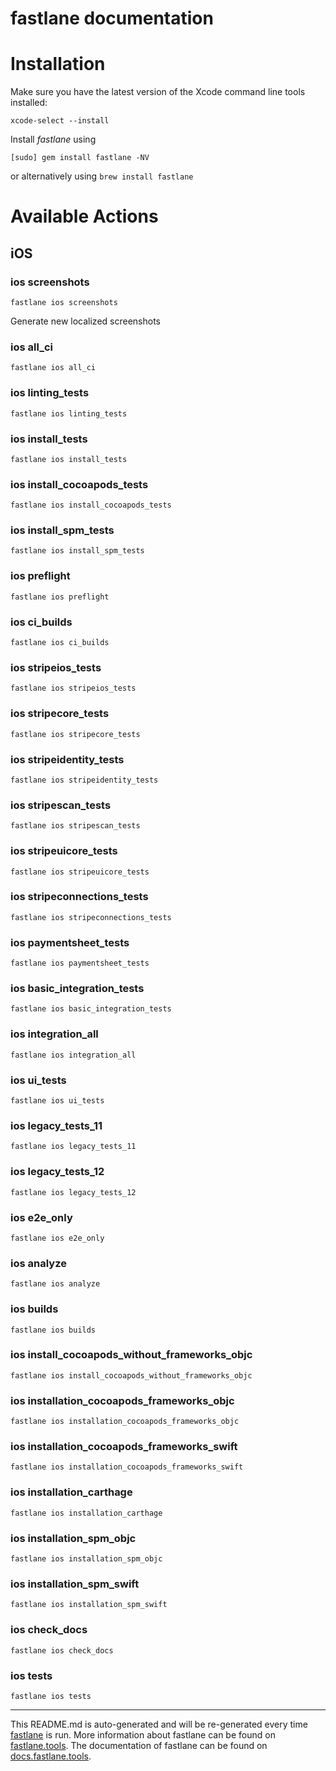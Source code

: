fastlane documentation
================
# Installation

Make sure you have the latest version of the Xcode command line tools installed:

```
xcode-select --install
```

Install _fastlane_ using
```
[sudo] gem install fastlane -NV
```
or alternatively using `brew install fastlane`

# Available Actions
## iOS
### ios screenshots
```
fastlane ios screenshots
```
Generate new localized screenshots
### ios all_ci
```
fastlane ios all_ci
```

### ios linting_tests
```
fastlane ios linting_tests
```

### ios install_tests
```
fastlane ios install_tests
```

### ios install_cocoapods_tests
```
fastlane ios install_cocoapods_tests
```

### ios install_spm_tests
```
fastlane ios install_spm_tests
```

### ios preflight
```
fastlane ios preflight
```

### ios ci_builds
```
fastlane ios ci_builds
```

### ios stripeios_tests
```
fastlane ios stripeios_tests
```

### ios stripecore_tests
```
fastlane ios stripecore_tests
```

### ios stripeidentity_tests
```
fastlane ios stripeidentity_tests
```

### ios stripescan_tests
```
fastlane ios stripescan_tests
```

### ios stripeuicore_tests
```
fastlane ios stripeuicore_tests
```

### ios stripeconnections_tests
```
fastlane ios stripeconnections_tests
```

### ios paymentsheet_tests
```
fastlane ios paymentsheet_tests
```

### ios basic_integration_tests
```
fastlane ios basic_integration_tests
```

### ios integration_all
```
fastlane ios integration_all
```

### ios ui_tests
```
fastlane ios ui_tests
```

### ios legacy_tests_11
```
fastlane ios legacy_tests_11
```

### ios legacy_tests_12
```
fastlane ios legacy_tests_12
```

### ios e2e_only
```
fastlane ios e2e_only
```

### ios analyze
```
fastlane ios analyze
```

### ios builds
```
fastlane ios builds
```

### ios install_cocoapods_without_frameworks_objc
```
fastlane ios install_cocoapods_without_frameworks_objc
```

### ios installation_cocoapods_frameworks_objc
```
fastlane ios installation_cocoapods_frameworks_objc
```

### ios installation_cocoapods_frameworks_swift
```
fastlane ios installation_cocoapods_frameworks_swift
```

### ios installation_carthage
```
fastlane ios installation_carthage
```

### ios installation_spm_objc
```
fastlane ios installation_spm_objc
```

### ios installation_spm_swift
```
fastlane ios installation_spm_swift
```

### ios check_docs
```
fastlane ios check_docs
```

### ios tests
```
fastlane ios tests
```


----

This README.md is auto-generated and will be re-generated every time [fastlane](https://fastlane.tools) is run.
More information about fastlane can be found on [fastlane.tools](https://fastlane.tools).
The documentation of fastlane can be found on [docs.fastlane.tools](https://docs.fastlane.tools).
